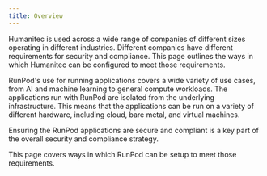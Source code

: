 ```yaml
---
title: Overview
---
```


Humanitec is used across a wide range of companies of different sizes operating in different industries. Different companies have different requirements for security and compliance. This page outlines the ways in which Humanitec can be configured to meet those requirements.

RunPod's use for running applications covers a wide variety of use cases, from AI and machine learning to general compute workloads. The applications run with RunPod are isolated from the underlying infrastructure. This means that the applications can be run on a variety of different hardware, including cloud, bare metal, and virtual machines.

Ensuring the RunPod applications are secure and compliant is a key part of the overall security and compliance strategy.

This page covers ways in which RunPod can be setup to meet those requirements.

<!-- Allow list IP address -->

<!-- Secrets management -->

<!-- Supported secret stores 
- AWS Secret manager
- Hashicorp Vault manager


-->